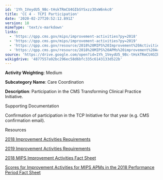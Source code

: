 ```yaml
---
id: '1Yh_1VeydU5_9Bc-tHskTRmCU4GIbSYSxzz3OxW6nkc0'
title: 'CC 4 - TCPI Participation'
date: '2020-02-27T20:52:12.891Z'
version: 18
mimeType: 'text/x-markdown'
links:
  - 'https://qpp.cms.gov/mips/improvement-activities?py=2018'
  - 'https://qpp.cms.gov/mips/improvement-activities?py=2019'
  - 'https://qpp.cms.gov/resource/2018%20MIPS%20Improvement%20Activities%20Fact%20Sheet'
  - 'https://qpp.cms.gov/resource/2018%20MIPS%20APMs%20improvement%20Activities%20scores%20fact%20sheet'
source: 'https://drive.google.com/open?id=1Yh_1VeydU5_9Bc-tHskTRmCU4GIbSYSxzz3OxW6nkc0'
wikigdrive: '4877557a92bc296ec58d6bfc335c6143133d522b'
---
```

**Activity Weighting**: Medium

**Subcategory Name**: Care Coordination

**Description**: Participation in the CMS Transforming Clinical Practice Initiative.

Supporting Documentation

Confirmation of participation in the TCP Initiative for that year (e.g. CMS confirmation email).

Resources

[2018 Improvement Activities Requirements](https://qpp.cms.gov/mips/improvement-activities?py=2018)

[2019 Improvement Activities Requirements](https://qpp.cms.gov/mips/improvement-activities?py=2019)

[2018 MIPS Improvement Activities Fact Sheet](https://qpp.cms.gov/resource/2018%20MIPS%20Improvement%20Activities%20Fact%20Sheet)

[Scores for Improvement Activities for MIPS APMs in the 2018 Performance Period Fact Sheet](https://qpp.cms.gov/resource/2018%20MIPS%20APMs%20improvement%20Activities%20scores%20fact%20sheet)
